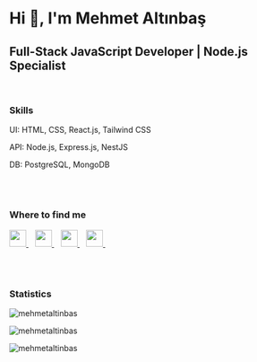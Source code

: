 <h1>Hi 👋, I'm Mehmet Altınbaş</h1>
<h2>Full-Stack JavaScript Developer | Node.js Specialist</h2>
<p></p>
<br />
<h3>Skills</h3>
<p>UI: HTML, CSS, React.js, Tailwind CSS</p>
<p>API: Node.js, Express.js, NestJS</p>
<p>DB: PostgreSQL, MongoDB</p>
<br />
<br />
<h3>Where to find me</h3>
<p>
    <a href="https://altnbsmehmet.com" target="_blank">
        <img src="https://img.icons8.com/ios-filled/50/domain.png" width="30" />
    </a>&nbsp;&nbsp;
    <a href="https://www.upwork.com/freelancers/~01dfb57165246d32bc" target="_blank">
        <img src="https://cdn.jsdelivr.net/gh/simple-icons/simple-icons/icons/upwork.svg" width="30" />
    </a>&nbsp;&nbsp;
    <a href="https://www.linkedin.com/in/mehmetaltinbas" target="_blank">
        <img src="https://cdn.jsdelivr.net/gh/devicons/devicon/icons/linkedin/linkedin-original.svg" width="30" />
    </a>&nbsp;&nbsp;
    <a href="https://www.youtube.com/@altnbsmehmet" target="_blank">
        <img src="https://img.icons8.com/color/48/youtube-play.png" width="30" />
    </a>&nbsp;&nbsp;
</p>
<br />
<br />
<h3>Statistics</h3>
<p><img align="center" src="https://github-readme-stats.vercel.app/api?username=mehmetaltinbas&show_icons=true&locale=en" alt="mehmetaltinbas" /></p>
<p><img align="center" src="https://github-readme-streak-stats.herokuapp.com/?user=mehmetaltinbas&" alt="mehmetaltinbas" /></p>
<p><img src="https://github-readme-stats.vercel.app/api/top-langs?username=mehmetaltinbas&show_icons=true&locale=en&layout=compact" alt="mehmetaltinbas" /></p>
